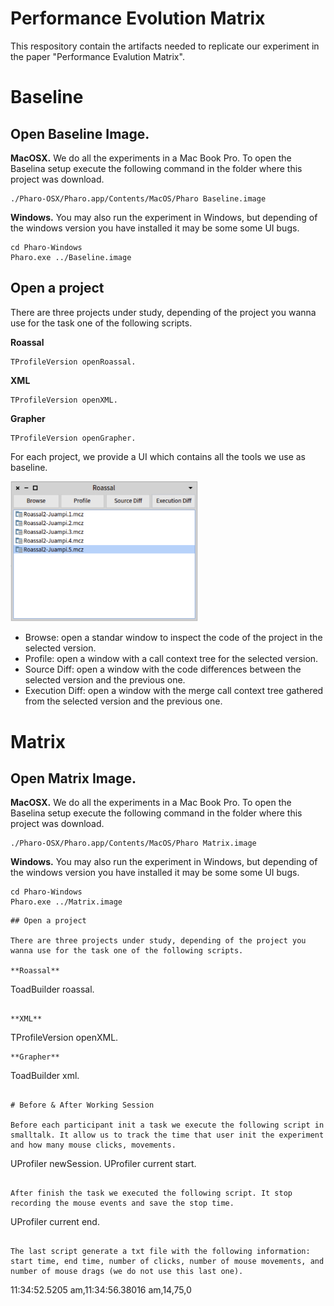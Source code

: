 # Performance Evolution Matrix
This respository contain the artifacts needed to replicate our experiment in the paper "Performance Evalution Matrix".



# Baseline

## Open Baseline Image.


**MacOSX.** We do all the experiments in a Mac Book Pro. To open the Baselina setup execute the following command in the folder where this project was download.

```
./Pharo-OSX/Pharo.app/Contents/MacOS/Pharo Baseline.image
```

**Windows.**
You may also run the experiment in Windows, but depending of the windows version you have installed it may be some some UI bugs.
```
cd Pharo-Windows
Pharo.exe ../Baseline.image
```

## Open a project

There are three projects under study, depending of the project you wanna use for the task one of the following scripts.

**Roassal**
```
TProfileVersion openRoassal.
```

**XML**
```
TProfileVersion openXML.
```
**Grapher**
```
TProfileVersion openGrapher.
```
For each project, we provide a UI which contains all the tools we use as baseline.

<img src="images/baseline.png" width="300">

- Browse: open a standar window to inspect the code of the project in the selected version.
- Profile: open a window with a call context tree for the selected version.
- Source Diff: open a window with the code differences between the selected version and the previous one.
- Execution Diff: open a window with the merge call context tree gathered from the selected version and the previous one.

# Matrix

## Open Matrix Image.

**MacOSX.** We do all the experiments in a Mac Book Pro. To open the Baselina setup execute the following command in the folder where this project was download.

```
./Pharo-OSX/Pharo.app/Contents/MacOS/Pharo Matrix.image
```

**Windows.**
You may also run the experiment in Windows, but depending of the windows version you have installed it may be some some UI bugs.
```
cd Pharo-Windows
Pharo.exe ../Matrix.image
```

```
## Open a project

There are three projects under study, depending of the project you wanna use for the task one of the following scripts.

**Roassal**
```
ToadBuilder roassal.
```

**XML**
```
TProfileVersion openXML.
```
**Grapher**
```
ToadBuilder xml.
```

# Before & After Working Session

Before each participant init a task we execute the following script in smalltalk. It allow us to track the time that user init the experiment and how many mouse clicks, movements.
```
UProfiler newSession.
UProfiler current start.
```

After finish the task we executed the following script. It stop recording the mouse events and save the stop time.
```
UProfiler current end.
```

The last script generate a txt file with the following information: start time, end time, number of clicks, number of mouse movements, and number of mouse drags (we do not use this last one).
```
11:34:52.5205 am,11:34:56.38016 am,14,75,0